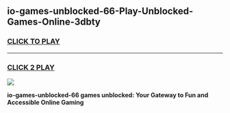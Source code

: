 
## io-games-unblocked-66-Play-Unblocked-Games-Online-3dbty
<h3>
<a href="https://premium76.site?title=io-games-unblocked-66&ref=24A">CLICK TO PLAY</a></h3>
<hr>

<h3>
<a href="https://premium76.site?title=io-games-unblocked-66&ref=24A">CLICK 2 PLAY</a>
  
</h3>

<a href="https://premium76.site?title=io-games-unblocked-66&ref=24A"><img src="https://clearcache.store/games.png"></a>


**io-games-unblocked-66 games unblocked: Your Gateway to Fun and Accessible Online Gaming**
